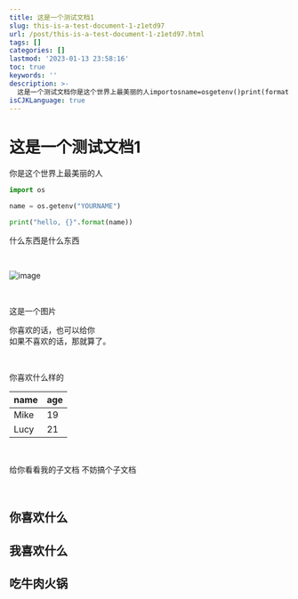 ```yaml
---
title: 这是一个测试文档1
slug: this-is-a-test-document-1-z1etd97
url: /post/this-is-a-test-document-1-z1etd97.html
tags: []
categories: []
lastmod: '2023-01-13 23:58:16'
toc: true
keywords: ''
description: >-
  这是一个测试文档你是这个世界上最美丽的人importosname=osgetenv()print(format(name))什么东西是什么东西‍​​‍这是一个图片你喜欢的话也可以给你如果不喜欢的话那就算了。‍你喜欢什么样的nameagemikelucy‍给你看看我的子文档不妨搞个子文档‍你喜欢什么我喜欢什么吃牛肉火锅‍
isCJKLanguage: true
---
```


# 这是一个测试文档1

你是这个世界上最美丽的人

```python
import os

name = os.getenv("YOURNAME")

print("hello, {}".format(name))

```

什么东西是什么东西

‍

​![image](assets/image-20230113224934-jlnup9v.png)​

‍

这是一个图片

你喜欢的话，也可以给你  
如果不喜欢的话，那就算了。

‍

你喜欢什么样的

|name|age|
| ------| ------|
|Mike|19<br />|
|Lucy|21|

‍

给你看看我的子文档 不妨搞个子文档

‍

## 你喜欢什么

## 我喜欢什么

## 吃牛肉火锅

‍


